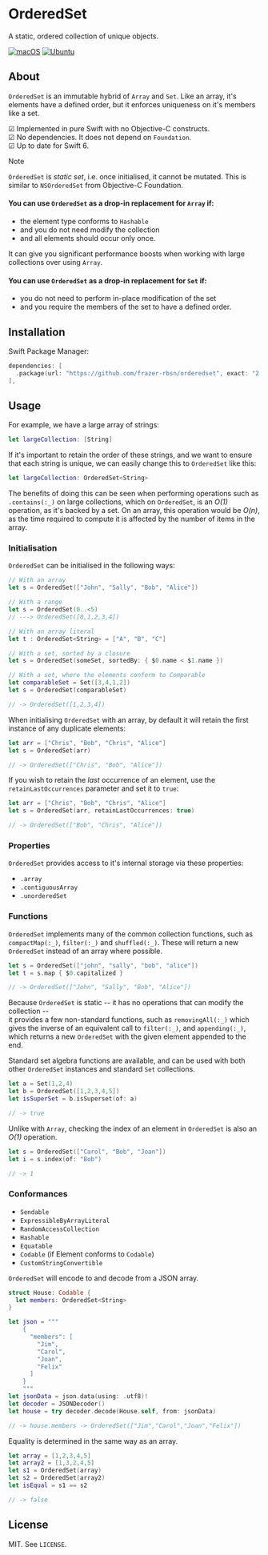 # OrderedSet
A static, ordered collection of unique objects.

[![macOS](https://github.com/frazer-rbsn/OrderedSet/actions/workflows/macos.yml/badge.svg)](https://github.com/frazer-rbsn/OrderedSet/actions/workflows/macos.yml)
[![Ubuntu](https://github.com/frazer-rbsn/OrderedSet/actions/workflows/ubuntu.yml/badge.svg)](https://github.com/frazer-rbsn/OrderedSet/actions/workflows/ubuntu.yml)



## About

`OrderedSet` is an immutable hybrid of `Array` and `Set`. Like an array, it's elements have
a defined order, but it enforces uniqueness on it's members like a set. 

☑ Implemented in pure Swift with no Objective-C constructs.  
☑ No dependencies. It does not depend on `Foundation`.  
☑ Up to date for Swift 6.  

>[!NOTE] 
>`OrderedSet` is *static set*, i.e. once initialised, it cannot be mutated. This is similar to `NSOrderedSet` from Objective-C Foundation.

#### You can use `OrderedSet` as a drop-in replacement for `Array` if:
 * the element type conforms to `Hashable`
 * and you do not need modify the collection
 * and all elements should occur only once.

It can give you significant performance boosts when working with large collections over using `Array`.

#### You can use `OrderedSet` as a drop-in replacement for `Set` if:
 * you do not need to perform in-place modification of the set
 * and you require the members of the set to have a defined order.



## Installation

Swift Package Manager:

```swift
dependencies: [
  .package(url: "https://github.com/frazer-rbsn/orderedset", exact: "2.0.0"),
],
```


## Usage

For example, we have a large array of strings:

```swift
let largeCollection: [String]
```

If it's important to retain the order of these strings, and we want to ensure that each string is unique, 
we can easily change this to `OrderedSet` like this:

```swift
let largeCollection: OrderedSet<String>
```

The benefits of doing this can be seen when performing operations such as `.contains(:_)` on large collections, 
which on `OrderedSet`, is an *O(1)* operation, as it's backed by a set. 
On an array, this operation would be *O(n)*, as the time required to compute it is affected by the number 
of items in the array.


### Initialisation

`OrderedSet` can be initialised in the following ways:

```swift
// With an array
let s = OrderedSet(["John", "Sally", "Bob", "Alice"])

// With a range
let s = OrderedSet(0..<5)
// ---> OrderedSet([0,1,2,3,4])

// With an array literal
let t : OrderedSet<String> = ["A", "B", "C"]

// With a set, sorted by a closure
let s = OrderedSet(someSet, sortedBy: { $0.name < $1.name })

// With a set, where the elements conform to Comparable
let comparableSet = Set([3,4,1,2])
let s = OrderedSet(comparableSet)

// -> OrderedSet([1,2,3,4])
```

When initialising `OrderedSet` with an array, by default it will retain 
the first instance of any duplicate elements:

```swift
let arr = ["Chris", "Bob", "Chris", "Alice"]
let s = OrderedSet(arr)

// -> OrderedSet(["Chris", "Bob", "Alice"])
```

If you wish to retain the *last* occurrence of an element, use the `retainLastOccurrences` 
parameter and set it to `true`:

```swift
let arr = ["Chris", "Bob", "Chris", "Alice"]
let s = OrderedSet(arr, retainLastOccurrences: true)

// -> OrderedSet(["Bob", "Chris", "Alice"])
```


### Properties

`OrderedSet` provides access to it's internal storage via these properties:

* `.array`
* `.contiguousArray`
* `.unorderedSet`



### Functions

`OrderedSet` implements many of the common collection functions, such as `compactMap(:_)`, `filter(:_)` 
and `shuffled(:_)`. These will return a new `OrderedSet` instead of an array where possible. 

```swift
let s = OrderedSet(["john", "sally", "bob", "alice"])
let t = s.map { $0.capitalized }

// -> OrderedSet(["John", "Sally", "Bob", "Alice"])
```

Because `OrderedSet` is static -- it has no operations that can modify the collection --  
it provides a few non-standard functions, such as `removingAll(:_)` 
which gives the inverse of an equivalent call to `filter(:_)`, and `appending(:_)`, 
which returns a new `OrderedSet` with the given element appended to the end.

Standard set algebra functions are available, and can be used with both other `OrderedSet` instances 
and standard `Set` collections.

```swift
let a = Set(1,2,4)
let b = OrderedSet([1,2,3,4,5])
let isSuperSet = b.isSuperset(of: a)

// -> true
```

Unlike with `Array`, checking the index of an element in `OrderedSet` is also an *O(1)* operation.

```swift
let s = OrderedSet(["Carol", "Bob", "Joan"])
let i = s.index(of: "Bob")

// -> 1
```


### Conformances

* `Sendable`
* `ExpressibleByArrayLiteral`
* `RandomAccessCollection`
* `Hashable`
* `Equatable`
* `Codable` (if Element conforms to `Codable`)
* `CustomStringConvertible`

`OrderedSet` will encode to and decode from a JSON array.

```swift
struct House: Codable {
  let members: OrderedSet<String>
}

let json = """
    {
      "members": [
        "Jim",
        "Carol",
        "Joan",
        "Felix"
      ]
    }
    """
let jsonData = json.data(using: .utf8)!
let decoder = JSONDecoder()
let house = try decoder.decode(House.self, from: jsonData)

// -> house.members -> OrderedSet(["Jim","Carol","Joan","Felix"])
```

Equality is determined in the same way as an array.

```swift
let array = [1,2,3,4,5]
let array2 = [1,3,2,4,5]
let s1 = OrderedSet(array)
let s2 = OrderedSet(array2)
let isEqual = s1 == s2

// -> false
```



## License

MIT. See `LICENSE`.
